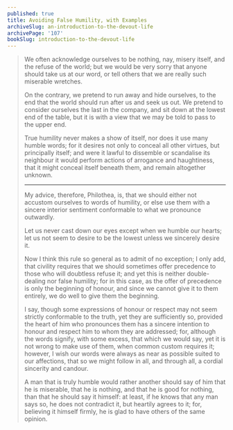 ```yaml
---
published: true
title: Avoiding False Humility, with Examples
archiveSlug: an-introduction-to-the-devout-life
archivePage: '107'
bookSlug: introduction-to-the-devout-life
---
```


> We often acknowledge ourselves to be nothing, nay, misery itself, and the refuse of the world; but we would be very sorry that anyone should take us at our word, or tell others that we are really such miserable wretches.
>
> On the contrary, we pretend to run away and hide ourselves, to the end that the world should run after us and seek us out. We pretend to consider ourselves the last in the company, and sit down at the lowest end of the table, but it is with a view that we may be told to pass to the upper end.
>
> True humility never makes a show of itself, nor does it use many humble words; for it desires not only to conceal all other virtues, but principally itself; and were it lawful to dissemble or scandalise its neighbour it would perform actions of arrogance and haughtiness, that it might conceal itself beneath them, and remain altogether unknown.
>
> ---
>
> My advice, therefore, Philothea, is, that we should either not accustom ourselves to words of humility, or else use them with a sincere interior sentiment conformable to what we pronounce outwardly.
>
> Let us never cast down our eyes except when we humble our hearts; let us not seem to desire to be the lowest unless we sincerely desire it.
>
> Now I think this rule so general as to admit of no exception; I only add, that civility requires that we should sometimes offer precedence to those who will doubtless refuse it; and yet this is neither double-dealing nor false humility; for in this case, as the offer of precedence is only the beginning of honour, and since we cannot give it to them entirely, we do well to give them the beginning.
>
> I say, though some expressions of honour or respect may not seem strictly conformable to the truth, yet they are sufficiently so, provided the heart of him who pronounces them has a sincere intention to honour and respect him to whom they are addressed; for, although the words signify, with some excess, that which we would say, yet it is not wrong to make use of them, when common custom requires it; however, I wish our words were always as near as possible suited to our affections, that so we might follow in all, and through all, a cordial sincerity and candour.
>
> A man that is truly humble would rather another should say of him that he is miserable, that he is nothing, and that he is good for nothing, than that he should say it himself: at least, if he knows that any man says so, he does not contradict it, but heartily agrees to it; for, believing it himself firmly, he is glad to have others of the same opinion.
